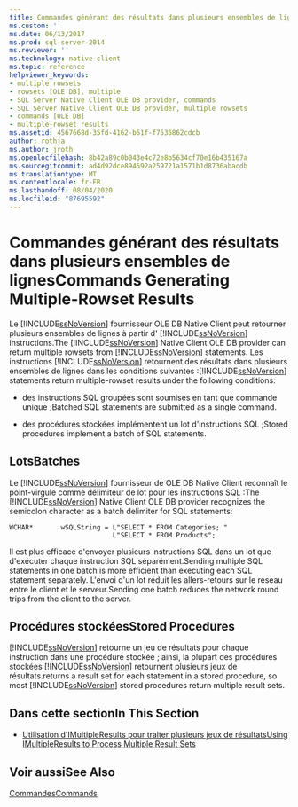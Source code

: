 ```yaml
---
title: Commandes générant des résultats dans plusieurs ensembles de lignes | Microsoft Docs
ms.custom: ''
ms.date: 06/13/2017
ms.prod: sql-server-2014
ms.reviewer: ''
ms.technology: native-client
ms.topic: reference
helpviewer_keywords:
- multiple rowsets
- rowsets [OLE DB], multiple
- SQL Server Native Client OLE DB provider, commands
- SQL Server Native Client OLE DB provider, multiple rowsets
- commands [OLE DB]
- multiple-rowset results
ms.assetid: 4567668d-35fd-4162-b61f-f7536862cdcb
author: rothja
ms.author: jroth
ms.openlocfilehash: 8b42a89c0b043e4c72e8b5634cf70e16b435167a
ms.sourcegitcommit: ad4d92dce894592a259721a1571b1d8736abacdb
ms.translationtype: MT
ms.contentlocale: fr-FR
ms.lasthandoff: 08/04/2020
ms.locfileid: "87695592"
---
```

# <a name="commands-generating-multiple-rowset-results"></a><span data-ttu-id="e0135-102">Commandes générant des résultats dans plusieurs ensembles de lignes</span><span class="sxs-lookup"><span data-stu-id="e0135-102">Commands Generating Multiple-Rowset Results</span></span>
  <span data-ttu-id="e0135-103">Le [!INCLUDE[ssNoVersion](../../includes/ssnoversion-md.md)] fournisseur OLE DB Native Client peut retourner plusieurs ensembles de lignes à partir d' [!INCLUDE[ssNoVersion](../../includes/ssnoversion-md.md)] instructions.</span><span class="sxs-lookup"><span data-stu-id="e0135-103">The [!INCLUDE[ssNoVersion](../../includes/ssnoversion-md.md)] Native Client OLE DB provider can return multiple rowsets from [!INCLUDE[ssNoVersion](../../includes/ssnoversion-md.md)] statements.</span></span> <span data-ttu-id="e0135-104">Les instructions [!INCLUDE[ssNoVersion](../../includes/ssnoversion-md.md)] retournent des résultats dans plusieurs ensembles de lignes dans les conditions suivantes :</span><span class="sxs-lookup"><span data-stu-id="e0135-104">[!INCLUDE[ssNoVersion](../../includes/ssnoversion-md.md)] statements return multiple-rowset results under the following conditions:</span></span>  
  
-   <span data-ttu-id="e0135-105">des instructions SQL groupées sont soumises en tant que commande unique ;</span><span class="sxs-lookup"><span data-stu-id="e0135-105">Batched SQL statements are submitted as a single command.</span></span>  
  
-   <span data-ttu-id="e0135-106">des procédures stockées implémentent un lot d'instructions SQL ;</span><span class="sxs-lookup"><span data-stu-id="e0135-106">Stored procedures implement a batch of SQL statements.</span></span>  
  
## <a name="batches"></a><span data-ttu-id="e0135-107">Lots</span><span class="sxs-lookup"><span data-stu-id="e0135-107">Batches</span></span>  
 <span data-ttu-id="e0135-108">Le [!INCLUDE[ssNoVersion](../../includes/ssnoversion-md.md)] fournisseur de OLE DB Native Client reconnaît le point-virgule comme délimiteur de lot pour les instructions SQL :</span><span class="sxs-lookup"><span data-stu-id="e0135-108">The [!INCLUDE[ssNoVersion](../../includes/ssnoversion-md.md)] Native Client OLE DB provider recognizes the semicolon character as a batch delimiter for SQL statements:</span></span>  
  
```  
WCHAR*       wSQLString = L"SELECT * FROM Categories; "  
                          L"SELECT * FROM Products";  
```  
  
 <span data-ttu-id="e0135-109">Il est plus efficace d'envoyer plusieurs instructions SQL dans un lot que d'exécuter chaque instruction SQL séparément.</span><span class="sxs-lookup"><span data-stu-id="e0135-109">Sending multiple SQL statements in one batch is more efficient than executing each SQL statement separately.</span></span> <span data-ttu-id="e0135-110">L'envoi d'un lot réduit les allers-retours sur le réseau entre le client et le serveur.</span><span class="sxs-lookup"><span data-stu-id="e0135-110">Sending one batch reduces the network round trips from the client to the server.</span></span>  
  
## <a name="stored-procedures"></a><span data-ttu-id="e0135-111">Procédures stockées</span><span class="sxs-lookup"><span data-stu-id="e0135-111">Stored Procedures</span></span>  
 [!INCLUDE[ssNoVersion](../../includes/ssnoversion-md.md)] <span data-ttu-id="e0135-112">retourne un jeu de résultats pour chaque instruction dans une procédure stockée ; ainsi, la plupart des procédures stockées [!INCLUDE[ssNoVersion](../../includes/ssnoversion-md.md)] retournent plusieurs jeux de résultats.</span><span class="sxs-lookup"><span data-stu-id="e0135-112">returns a result set for each statement in a stored procedure, so most [!INCLUDE[ssNoVersion](../../includes/ssnoversion-md.md)] stored procedures return multiple result sets.</span></span>  
  
## <a name="in-this-section"></a><span data-ttu-id="e0135-113">Dans cette section</span><span class="sxs-lookup"><span data-stu-id="e0135-113">In This Section</span></span>  
  
-   [<span data-ttu-id="e0135-114">Utilisation d'IMultipleResults pour traiter plusieurs jeux de résultats</span><span class="sxs-lookup"><span data-stu-id="e0135-114">Using IMultipleResults to Process Multiple Result Sets</span></span>](using-imultipleresults-to-process-multiple-result-sets.md)  
  
## <a name="see-also"></a><span data-ttu-id="e0135-115">Voir aussi</span><span class="sxs-lookup"><span data-stu-id="e0135-115">See Also</span></span>  
 [<span data-ttu-id="e0135-116">Commandes</span><span class="sxs-lookup"><span data-stu-id="e0135-116">Commands</span></span>](commands.md)  
  
  
